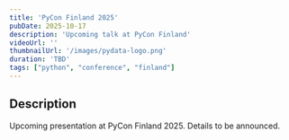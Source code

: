 ```yaml
---
title: 'PyCon Finland 2025'
pubDate: 2025-10-17
description: 'Upcoming talk at PyCon Finland'
videoUrl: ''
thumbnailUrl: '/images/pydata-logo.png'
duration: 'TBD'
tags: ["python", "conference", "finland"]
---
```


## Description

Upcoming presentation at PyCon Finland 2025. Details to be announced.